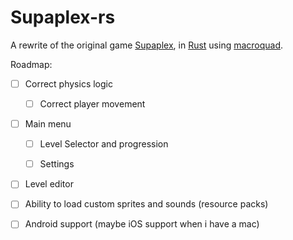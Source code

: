 # Supaplex-rs

A rewrite of the original game [Supaplex](https://en.wikipedia.org/wiki/Supaplex), in [Rust](https://www.rust-lang.org/) using [macroquad](https://github.com/not-fl3/macroquad).



Roadmap:

- [ ] Correct physics logic
  
  - [ ] Correct player movement

- [ ] Main menu
  
  - [ ] Level Selector and progression
  
  - [ ] Settings

- [ ] Level editor

- [ ] Ability to load custom sprites and sounds (resource packs)

- [ ] Android support (maybe iOS support when i have a mac)
